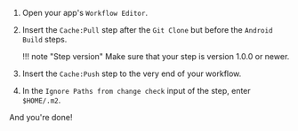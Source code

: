 1. Open your app's `Workflow Editor`.

1. Insert the `Cache:Pull` step after the `Git Clone` but before the `Android Build` steps.

    !!! note "Step version"
        Make sure that your step is version 1.0.0 or newer.

1. Insert the `Cache:Push` step to the very end of your workflow.

1. In the `Ignore Paths from change check` input of the step, enter `$HOME/.m2`.

And you're done!
